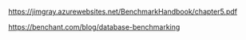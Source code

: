 https://jimgray.azurewebsites.net/BenchmarkHandbook/chapter5.pdf

https://benchant.com/blog/database-benchmarking
